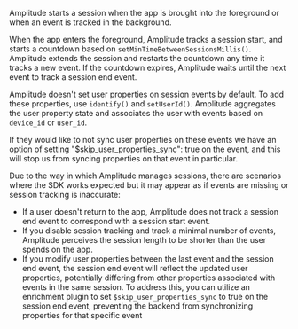 Amplitude starts a session when the app is brought into the foreground or when an event is tracked in the background.

When the app enters the foreground, Amplitude tracks a session start, and starts a countdown based on `setMinTimeBetweenSessionsMillis()`. Amplitude extends the session and restarts the countdown any time it tracks a new event. If the countdown expires, Amplitude waits until the next event to track a session end event.

Amplitude doesn't set user properties on session events by default. To add these properties, use `identify()` and `setUserId()`. Amplitude aggregates the user property state and associates the user with events based on `device_id` or `user_id`.

If they would like to not sync user properties on these events we have an option of setting "$skip_user_properties_sync": true on the event, and this will stop us from syncing properties on that event in particular.

Due to the way in which Amplitude manages sessions, there are scenarios where the SDK works expected but it may appear as if events are missing or session tracking is inaccurate:

* If a user doesn't return to the app, Amplitude does not track a session end event to correspond with a session start event.
* If you disable session tracking and track a minimal number of events, Amplitude perceives the session length to be shorter than the user spends on the app.
* If you modify user properties between the last event and the session end event, the session end event will reflect the updated user properties, potentially differing from other properties associated with events in the same session. To address this, you can utilize an enrichment plugin to set `$skip_user_properties_sync` to true on the session end event, preventing the backend from synchronizing properties for that specific event